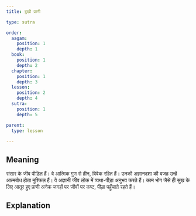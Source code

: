 ```yaml
---
title: दुखी प्राणी

type: sutra

order:
  aagam: 
    position: 1
    depth: 1
  book: 
    position: 1
    depth: 2
  chapter:
    position: 1
    depth: 3
  lesson: 
    position: 2
    depth: 4
  sutra: 
    position: 1
    depth: 5

parent:
  type: lesson

---
```


## Meaning
संसार के जीव पीड़ित हैं। वे आत्मिक गुण से हीन, विवेक रहित हैं। उनकी अज्ञानदशा की वजह उन्हें आत्मबोध होता मुश्किल हैं। वे अज्ञानी जीव लोक में व्यथा-पीड़ा अनुभव करते हैं। काम भोग जैसे ही सुख के लिए आतुर हुए प्राणी अनेक जगहों पर जीवों पर कष्ट, पीड़ा पहुँचाते रहते हैं।

## Explanation